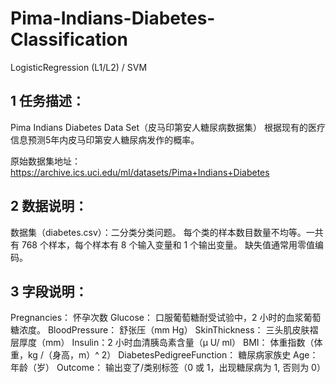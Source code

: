# Pima-Indians-Diabetes-Classification
LogisticRegression (L1/L2) / SVM

## 1 任务描述：
  Pima Indians Diabetes Data Set（皮马印第安人糖尿病数据集） 根据现有的医疗信息预测5年内皮马印第安人糖尿病发作的概率。
  
  原始数据集地址：https://archive.ics.uci.edu/ml/datasets/Pima+Indians+Diabetes
 
## 2 数据说明：

  数据集（diabetes.csv）：二分类分类问题。
  每个类的样本数目数量不均等。一共有 768 个样本，每个样本有 8 个输入变量和 1 个输出变量。
  缺失值通常用零值编码。

## 3 字段说明：

  Pregnancies： 怀孕次数
  Glucose： 口服葡萄糖耐受试验中，2 小时的血浆葡萄糖浓度。
  BloodPressure： 舒张压（mm Hg）
  SkinThickness： 三头肌皮肤褶层厚度（mm）
  Insulin：2 小时血清胰岛素含量（μ U/ ml）
  BMI： 体重指数（体重，kg /（身高，m）^ 2）
  DiabetesPedigreeFunction： 糖尿病家族史
  Age： 年龄（岁）
  Outcome： 输出变了/类别标签（0 或 1，出现糖尿病为 1, 否则为 0）
